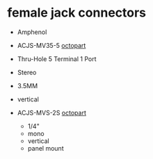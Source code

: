 # female jack connectors

* Amphenol 
 * ACJS-MV35-5 [octopart](https://octopart.com/acjs-mv35-5-amphenol-25883559)
  * Thru-Hole 5 Terminal 1 Port 
  * Stereo
  * 3.5MM 
  * vertical 
  
 * ACJS-MVS-2S [octopart](https://octopart.com/acjm-mvs-2s-amphenol-21124185)
   * 1/4" 
   * mono 
   * vertical 
   * panel mount
